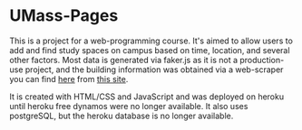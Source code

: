 # UMass-Pages

This is a project for a web-programming course. It's aimed to allow users to add and find study spaces on campus based on time, location, and several other factors.
Most data is generated via faker.js as it is not a production-use project, and the building information was obtained via a web-scraper you can find [here](https://github.com/Snow-cannon/UMass-buildings-web-scraper.git) from [this site](https://www.umass.edu/mail/campus-building-addresses).

It is created with HTML/CSS and JavaScript and was deployed on heroku until heroku free dynamos were no longer available. It also uses postgreSQL, but the heroku database
is no longer available.
